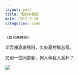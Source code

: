 ```yaml
---
layout: post
title: 惜别朱教授
date: 2017-3-26
categories: poem
---
```


`《惜别朱教授》`

半壶浊酒谢残阳，久处夏村故志荒。

又别一位同道客，何人伴我入番邦？

<!--more-->

![]({{site.url}}/Images/85.jpg)

<script>
  (function(i,s,o,g,r,a,m){i['GoogleAnalyticsObject']=r;i[r]=i[r]||function(){
  (i[r].q=i[r].q||[]).push(arguments)},i[r].l=1*new Date();a=s.createElement(o),
  m=s.getElementsByTagName(o)[0];a.async=1;a.src=g;m.parentNode.insertBefore(a,m)
  })(window,document,'script','https://www.google-analytics.com/analytics.js','ga');

  ga('create', 'UA-85986843-1', 'auto');
  ga('send', 'pageview');

</script>
